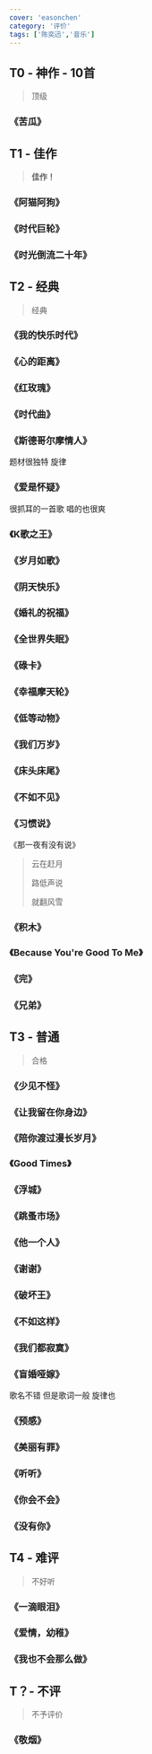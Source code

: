 ```yaml
---
cover: 'easonchen'
category: '评价'
tags: ['陈奕迅','音乐']
---
```



## T0 - 神作 - 10首

> 顶级

### 《苦瓜》



## T1 - 佳作

> **佳作！**

### 《阿猫阿狗》

### 《时代巨轮》

### 《时光倒流二十年》



## T2 - 经典 

> 经典

### 《我的快乐时代》

### 《心的距离》

### 《红玫瑰》

### 《时代曲》

### 《斯德哥尔摩情人》

题材很独特 旋律

### 《爱是怀疑》

很抓耳的一首歌 唱的也很爽

### 《K歌之王》

### 《岁月如歌》

### 《阴天快乐》

### 《婚礼的祝福》

### 《全世界失眠》

### 《碌卡》

### 《幸福摩天轮》

### 《低等动物》

### 《我们万岁》

### 《床头床尾》

### 《不如不见》

### 《习惯说》

《那一夜有没有说》

> 云在赶月 
>
> 路低声说
>
> 就翻风雪 



### 《积木》

### 《Because You're Good To Me》

### 《完》

### 《兄弟》

## T3 - 普通

> 合格



### 《少见不怪》

### 《让我留在你身边》

### 《陪你渡过漫长岁月》

### 《Good Times》

### 《浮城》

### 《跳蚤市场》

### 《他一个人》

### 《谢谢》

### 《破坏王》



### 《不如这样》



### 《我们都寂寞》

### 《盲婚哑嫁》

歌名不错 但是歌词一般 旋律也

### 《预感》

### 《美丽有罪》

### 《听听》

### 《你会不会》

### 《没有你》

## T4 - 难评

> 不好听

### 《一滴眼泪》

### 《爱情，幼稚》

### 《我也不会那么做》

## T？- 不评

> 不予评价

### 《敬烟》